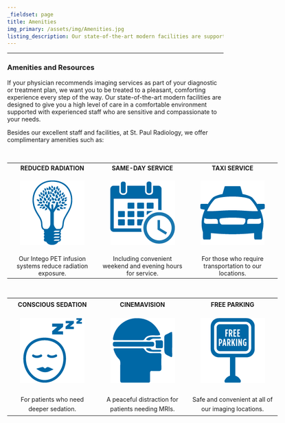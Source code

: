 ```yaml
---
_fieldset: page
title: Amenities
img_primary: /assets/img/Amenities.jpg
listing_description: Our state-of-the-art modern facilities are supported with experienced staff, and feature amenities that are designed to give you a high level of care in a comfortable environment.
---
```

<hr><h3>Amenities and Resources</h3><p>If your physician recommends imaging services as part of your diagnostic or treatment plan, we want you to be treated to a pleasant, comforting experience every step of the way. Our state-of-the-art modern facilities are designed to give you a high level of care in a comfortable environment supported with experienced staff who are sensitive and compassionate to your needs.
</p><p>Besides our excellent staff and facilities, at St. Paul Radiology, we offer complimentary amenities such as:
</p><p><br>
</p><table style="undefined;table-layout: fixed; width: 700px">
<colgroup>
<col style="width: 210px">
<col style="width: 210px">
<col style="width: 210px"></colgroup>
<tbody>
<tr>
	<th><center>REDUCED RADIATION</center>
	</th>
	<th><center>SAME-DAY SERVICE</center>
	</th>
	<th><center>TAXI SERVICE</center>
	</th>
</tr>
<tr>
	<td><img src="/assets/img/Reduced Radiation.png" style="padding-top: 15px; display: block; margin: auto;" alt=""><br>
	</td>
	<td><img src="/assets/img/Same-Day Service.png" style="padding-top: 15px; display: block; margin: auto;" alt=""><br>
	</td>
	<td><img src="/assets/img/Complimentary Taxi Service.png" style="padding-top: 15px; display: block; margin: auto;" alt=""><br>
	</td>
</tr>
<tr>
	<td><center>Our Intego PET infusion systems reduce radiation exposure.</center>
	</td>
	<td><center>Including convenient weekend and evening hours for service.</center>
	</td>
	<td><center>For those who require transportation to our locations.</center>
	</td>
</tr>
</tbody>
</table><p><br>
</p><table style="font-size: 14px; line-height: 22.3999996185303px; width: 700px; table-layout: fixed;" rel="font-size: 14px; line-height: 22.3999996185303px; width: 700px; table-layout: fixed;"><colgroup><col style="width: 210px;"></colgroup><colgroup><col style="width: 210px;"><col style="width: 210px;"></colgroup>
<tbody>
<tr>
	<th><center>CONSCIOUS SEDATION</center>
	</th>
	<th><center>CINEMAVISION</center>
	</th>
	<th><center>FREE PARKING</center>
	</th>
</tr>
<tr>
	<td><img src="/assets/img/Outpatient Conscious Sedation.png" align="middle" style="padding-top: 15px; display: block; margin: auto;" alt=""><br>
	</td>
	<td><img src="/assets/img/Cinemavision.png" align="middle" style="padding-top: 15px; display: block; margin: auto;" alt=""><br>
	</td>
	<td><img src="/assets/img/Free Parking.png" align="middle" style="padding-top: 15px; display: block; margin: auto;" alt=""><br>
	</td>
</tr>
<tr>
	<td><center>For patients who need deeper sedation.</center>
	</td>
	<td><center>A peaceful distraction for patients needing MRIs.</center>
	</td>
	<td><center>Safe and convenient at all of our imaging locations.</center>
	</td>
</tr>
</tbody>
</table>